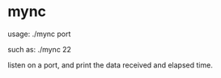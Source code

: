 # mync

usage: ./mync port

such as:
    ./mync 22

listen on a port, and print the data received and elapsed time.
